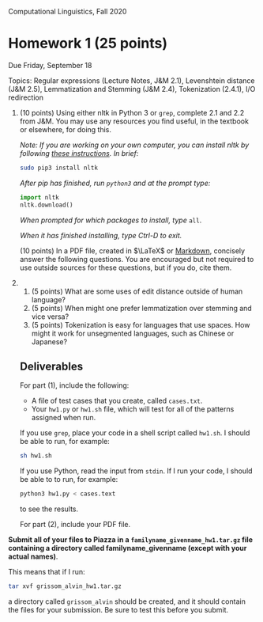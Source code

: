 Computational Linguistics, Fall 2020

# Homework 1 (25 points)

Due Friday, September 18

Topics: Regular expressions (Lecture Notes, J&M 2.1), Levenshtein distance (J&M 2.5), Lemmatization and Stemming (J&M 2.4), Tokenization (2.4.1), I/O redirection

1. (10 points) Using either nltk in Python 3 or `grep`, complete 2.1 and 2.2 from J&M.   You may use any resources you find useful, in the textbook or elsewhere, for doing this.  

   *Note: If you are working on your own computer, you can install nltk by following [these instructions](https://www.nltk.org/install.html). In brief:*

   ```bash
   sudo pip3 install nltk
   ```

   *After pip has finished, run `python3` and at the prompt type:*

   ```python
   import nltk
   nltk.download()
   ```

   *When prompted for which packages to install, type* `all`. 

   *When it has finished installing, type Ctrl-D to exit.*

   

   (10 points) In a PDF file, created in $\LaTeX$ or [Markdown](https://www.markdownguide.org/tools/typora/), concisely answer the following questions.  You are encouraged but not required to use outside sources for these questions, but if you do, cite them.

2. 1. (5 points) What are some uses of edit distance outside of human language?  
   2. (5 points) When might one prefer lemmatization over stemming and vice versa?
   3. (5 points) Tokenization is easy for languages that use spaces.  How might it work for unsegmented languages, such as Chinese or Japanese?

   ## Deliverables

   For part (1), include the following:

   * A file of test cases that you create, called `cases.txt`.
   * Your `hw1.py` or `hw1.sh` file, which will test for all of the patterns assigned when run.

   If you use `grep`, place your code in a shell script called `hw1.sh`.  I should be able to run, for example:

   ```bash
   sh hw1.sh
   ```

   If you use Python, read the input from `stdin`.  If I run your code, I should be able to to run, for example:

   ```bash
   python3 hw1.py < cases.text
   ```

   to see the results.

   For part (2), include your PDF file.

**Submit all of your files to Piazza in a `familyname_givenname_hw1.tar.gz` file containing a directory called familyname_givenname (except with your actual names)**.

This means that if I run:

```bash
tar xvf grissom_alvin_hw1.tar.gz
```

a directory called `grissom_alvin` should be created, and it should contain the files for your submission.  Be sure to test this before you submit.